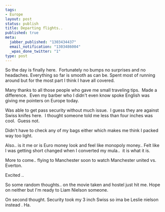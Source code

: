 ```yaml
--- 
tags: 
- Europe
layout: post
status: publish
title: Departing flights..
published: true
meta: 
  jabber_published: "1303434437"
  email_notification: "1303486004"
  _wpas_done_twitter: "1"
type: post
---
```

<p>So the day is finally here.  Fortunately no bumps no surprises and no headaches. Everything so far is smooth as can be. Spent most of running around but for the most part I think I have all covered.</p>
<p>Many thanks to all those people who gave me small traveling tips.  Made a difference.  Even my barber who I didn't even know spoke English was giving me pointers on Europe today.  </p>
<p>Was able to get pass security without much issue.  I guess they are against Swiss knifes here.  I thought someone told me less than four inches was cool.  Guess not.  </p>
<p>Didn't have to check any of my bags either which makes me think I packed way too light.  </p>
<p>Also.. is it me or is Euro money look and feel like monopoly money.. Felt like I was getting short changed when I converted my mula..  it is what it is.</p>
<p>More to come.. flying to Manchester soon to watch Manchester united vs. Everton.</p>
<p>Excited ..</p>

So some random thoughts.. on the movie taken and hostel just hit me.  Hope on neither but I'm ready to Liam Nielson someone.  

On second thought. Security took my 3 inch Swiss so ima be Leslie nielson instead . Ha.
